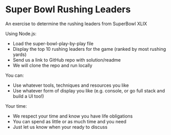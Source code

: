 # Super Bowl Rushing Leaders
An exercise to determine the rushing leaders from SuperBowl XLIX

Using Node.js:
- Load the super-bowl-play-by-play file
- Display the top 10 rushing leaders for the game (ranked by most rushing yards)
- Send us a link to GitHub repo with solution/readme
- We will clone the repo and run locally

You can:
- Use whatever tools, techniques and resources you like
- Use whatever form of display you like (e.g. console, or go full stack and build a UI too!)

Your time:
- We respect your time and know you have life obligations
- You can spend as little or as much time and you need
- Just let us know when your ready to discuss
